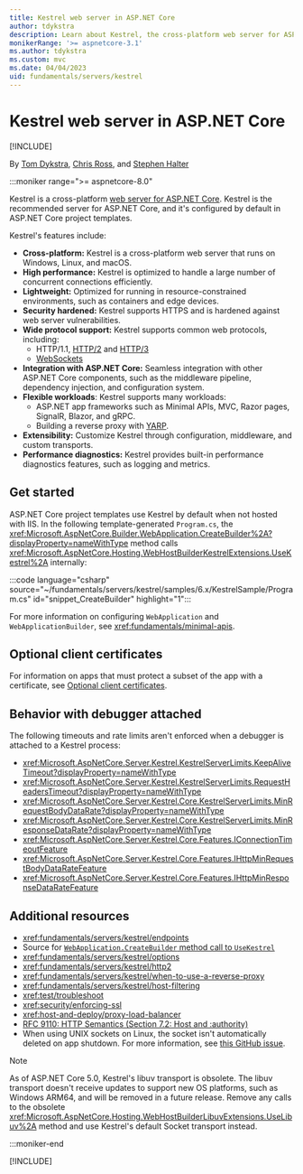 ```yaml
---
title: Kestrel web server in ASP.NET Core
author: tdykstra
description: Learn about Kestrel, the cross-platform web server for ASP.NET Core.
monikerRange: '>= aspnetcore-3.1'
ms.author: tdykstra
ms.custom: mvc
ms.date: 04/04/2023
uid: fundamentals/servers/kestrel
---
```

# Kestrel web server in ASP.NET Core

[!INCLUDE[](~/includes/not-latest-version.md)]

By [Tom Dykstra](https://github.com/tdykstra), [Chris Ross](https://github.com/Tratcher), and [Stephen Halter](https://twitter.com/halter73)

:::moniker range=">= aspnetcore-8.0"

Kestrel is a cross-platform [web server for ASP.NET Core](xref:fundamentals/servers/index). Kestrel is the recommended server for ASP.NET Core, and it's configured by default in ASP.NET Core project templates.

Kestrel's features include:

* **Cross-platform:** Kestrel is a cross-platform web server that runs on Windows, Linux, and macOS.
* **High performance:** Kestrel is optimized to handle a large number of concurrent connections efficiently.
* **Lightweight:** Optimized for running in resource-constrained environments, such as containers and edge devices.
* **Security hardened:** Kestrel supports HTTPS and is hardened against web server vulnerabilities.
* **Wide protocol support:** Kestrel supports common web protocols, including:
  * HTTP/1.1, [HTTP/2](xref:fundamentals/servers/kestrel/http2) and [HTTP/3](xref:fundamentals/servers/kestrel/http3)
  * [WebSockets](xref:fundamentals/websockets)
* **Integration with ASP.NET Core:** Seamless integration with other ASP.NET Core components, such as the middleware pipeline, dependency injection, and configuration system.
* **Flexible workloads**: Kestrel supports many workloads:
  * ASP.NET app frameworks such as Minimal APIs, MVC, Razor pages, SignalR, Blazor, and gRPC.
  * Building a reverse proxy with [YARP](https://github.com/microsoft/reverse-proxy).
* **Extensibility:** Customize Kestrel through configuration, middleware, and custom transports.
* **Performance diagnostics:** Kestrel provides built-in performance diagnostics features, such as logging and metrics.

## Get started

ASP.NET Core project templates use Kestrel by default when not hosted with IIS. In the following template-generated `Program.cs`, the <xref:Microsoft.AspNetCore.Builder.WebApplication.CreateBuilder%2A?displayProperty=nameWithType> method calls <xref:Microsoft.AspNetCore.Hosting.WebHostBuilderKestrelExtensions.UseKestrel%2A> internally:

:::code language="csharp" source="~/fundamentals/servers/kestrel/samples/6.x/KestrelSample/Program.cs" id="snippet_CreateBuilder" highlight="1":::

For more information on configuring `WebApplication` and `WebApplicationBuilder`, see <xref:fundamentals/minimal-apis>.

## Optional client certificates

For information on apps that must protect a subset of the app with a certificate, see [Optional client certificates](xref:security/authentication/certauth#optional-client-certificates).

## Behavior with debugger attached

The following timeouts and rate limits aren't enforced when a debugger is attached to a Kestrel process:

* <xref:Microsoft.AspNetCore.Server.Kestrel.KestrelServerLimits.KeepAliveTimeout?displayProperty=nameWithType>
* <xref:Microsoft.AspNetCore.Server.Kestrel.KestrelServerLimits.RequestHeadersTimeout?displayProperty=nameWithType>
* <xref:Microsoft.AspNetCore.Server.Kestrel.Core.KestrelServerLimits.MinRequestBodyDataRate?displayProperty=nameWithType>
* <xref:Microsoft.AspNetCore.Server.Kestrel.Core.KestrelServerLimits.MinResponseDataRate?displayProperty=nameWithType>
* <xref:Microsoft.AspNetCore.Server.Kestrel.Core.Features.IConnectionTimeoutFeature>
* <xref:Microsoft.AspNetCore.Server.Kestrel.Core.Features.IHttpMinRequestBodyDataRateFeature>
* <xref:Microsoft.AspNetCore.Server.Kestrel.Core.Features.IHttpMinResponseDataRateFeature>

## Additional resources

<a name="endpoint-configuration"></a>
* <xref:fundamentals/servers/kestrel/endpoints>
* Source for [`WebApplication.CreateBuilder` method call to `UseKestrel`](https://github.com/dotnet/aspnetcore/blob/v6.0.2/src/DefaultBuilder/src/WebHost.cs#L224)
<a name="kestrel-options"></a>
* <xref:fundamentals/servers/kestrel/options>
<a name="http2-support"></a>
* <xref:fundamentals/servers/kestrel/http2>
<a name="when-to-use-kestrel-with-a-reverse-proxy"></a>
* <xref:fundamentals/servers/kestrel/when-to-use-a-reverse-proxy>
<a name="host-filtering"></a>
* <xref:fundamentals/servers/kestrel/host-filtering>
* <xref:test/troubleshoot>
* <xref:security/enforcing-ssl>
* <xref:host-and-deploy/proxy-load-balancer>
* [RFC 9110: HTTP Semantics (Section 7.2: Host and :authority)](https://www.rfc-editor.org/rfc/rfc9110#field.host)
* When using UNIX sockets on Linux, the socket isn't automatically deleted on app shutdown. For more information, see [this GitHub issue](https://github.com/dotnet/aspnetcore/issues/14134).

> [!NOTE]
> As of ASP.NET Core 5.0, Kestrel's libuv transport is obsolete. The libuv transport doesn't receive updates to support new OS platforms, such as Windows ARM64, and will be removed in a future release. Remove any calls to the obsolete <xref:Microsoft.AspNetCore.Hosting.WebHostBuilderLibuvExtensions.UseLibuv%2A> method and use Kestrel's default Socket transport instead.

:::moniker-end

[!INCLUDE[](~/fundamentals/servers/kestrel/includes/kestrel6.md)]
